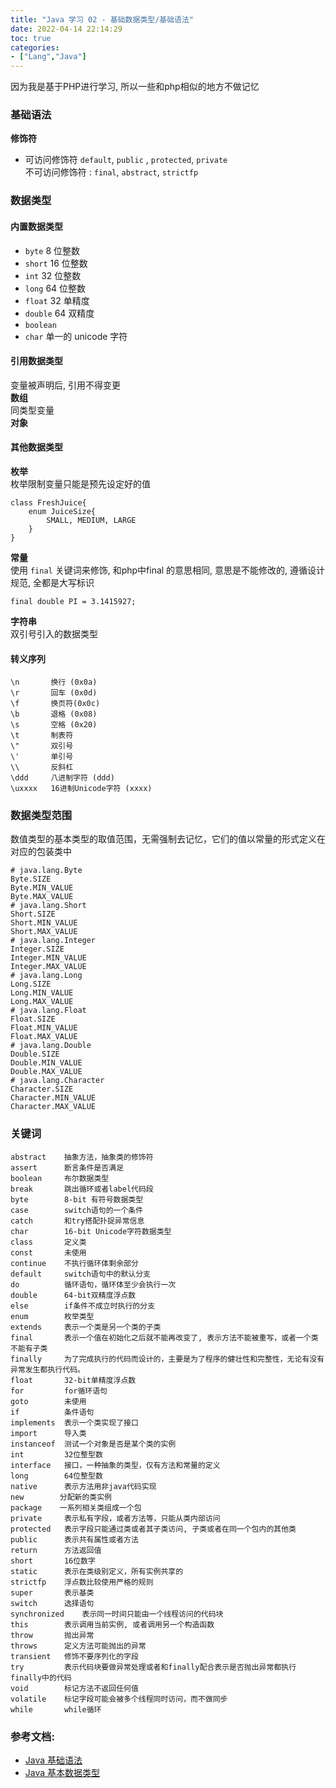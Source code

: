 ```yaml
---
title: "Java 学习 02 - 基础数据类型/基础语法"
date: 2022-04-14 22:14:29
toc: true
categories:
- ["Lang","Java"]
---
```


因为我是基于PHP进行学习, 所以一些和php相似的地方不做记忆


### 基础语法
**修饰符**

- 可访问修饰符 `default`, `public` , `protected`, `private`<br />不可访问修饰符 : `final`, `abstract`, `strictfp`

### 数据类型

#### 内置数据类型

- `byte` 8 位整数
- `short`      16 位整数
- `int` 32 位整数
- `long` 64 位整数
- `float` 32 单精度
- `double` 64 双精度
- `boolean`
- `char` 单一的 unicode 字符

#### 引用数据类型
变量被声明后, 引用不得变更<br />**数组**<br />同类型变量<br />**对象**

#### 其他数据类型
**枚举**<br />枚举限制变量只能是预先设定好的值
```
class FreshJuice{
    enum JuiceSize{
        SMALL, MEDIUM, LARGE
    }
}
```
**常量**<br />使用 `final` 关键词来修饰, 和php中final 的意思相同, 意思是不能修改的, 遵循设计规范, 全都是大写标识
```
final double PI = 3.1415927;
```
**字符串**<br />双引号引入的数据类型

#### 转义序列
```
\n       换行 (0x0a)
\r       回车 (0x0d)
\f       换页符(0x0c)
\b       退格 (0x08)
\s       空格 (0x20)
\t       制表符
\"       双引号
\'       单引号
\\       反斜杠
\ddd     八进制字符 (ddd)
\uxxxx   16进制Unicode字符 (xxxx)
```

### 数据类型范围
数值类型的基本类型的取值范围，无需强制去记忆，它们的值以常量的形式定义在对应的包装类中
```
# java.lang.Byte
Byte.SIZE
Byte.MIN_VALUE
Byte.MAX_VALUE
# java.lang.Short
Short.SIZE
Short.MIN_VALUE
Short.MAX_VALUE
# java.lang.Integer
Integer.SIZE
Integer.MIN_VALUE
Integer.MAX_VALUE
# java.lang.Long
Long.SIZE
Long.MIN_VALUE
Long.MAX_VALUE
# java.lang.Float
Float.SIZE
Float.MIN_VALUE
Float.MAX_VALUE
# java.lang.Double
Double.SIZE
Double.MIN_VALUE
Double.MAX_VALUE
# java.lang.Character
Character.SIZE
Character.MIN_VALUE
Character.MAX_VALUE
```

### 关键词
```
abstract    抽象方法，抽象类的修饰符
assert      断言条件是否满足
boolean     布尔数据类型
break       跳出循环或者label代码段
byte        8-bit 有符号数据类型
case        switch语句的一个条件
catch       和try搭配扑捉异常信息
char        16-bit Unicode字符数据类型
class       定义类
const       未使用
continue    不执行循环体剩余部分
default     switch语句中的默认分支
do          循环语句，循环体至少会执行一次
double      64-bit双精度浮点数
else        if条件不成立时执行的分支
enum        枚举类型
extends     表示一个类是另一个类的子类
final       表示一个值在初始化之后就不能再改变了, 表示方法不能被重写，或者一个类不能有子类
finally     为了完成执行的代码而设计的，主要是为了程序的健壮性和完整性，无论有没有异常发生都执行代码。
float       32-bit单精度浮点数
for         for循环语句
goto        未使用
if          条件语句
implements  表示一个类实现了接口
import      导入类
instanceof  测试一个对象是否是某个类的实例
int         32位整型数
interface   接口，一种抽象的类型，仅有方法和常量的定义
long        64位整型数
native		表示方法用非java代码实现
new        分配新的类实例
package    一系列相关类组成一个包
private		表示私有字段，或者方法等，只能从类内部访问
protected	表示字段只能通过类或者其子类访问, 子类或者在同一个包内的其他类
public		表示共有属性或者方法
return		方法返回值
short		16位数字
static		表示在类级别定义，所有实例共享的
strictfp	浮点数比较使用严格的规则
super		表示基类
switch		选择语句
synchronized	表示同一时间只能由一个线程访问的代码块
this		表示调用当前实例, 或者调用另一个构造函数
throw		抛出异常
throws		定义方法可能抛出的异常
transient	修饰不要序列化的字段
try			表示代码块要做异常处理或者和finally配合表示是否抛出异常都执行finally中的代码
void		标记方法不返回任何值
volatile	标记字段可能会被多个线程同时访问，而不做同步
while		while循环
```

### 参考文档:

- [Java 基础语法](http://www.runoob.com/java/java-basic-syntax.html)
- [Java 基本数据类型](http://www.runoob.com/java/java-basic-datatypes.html)

